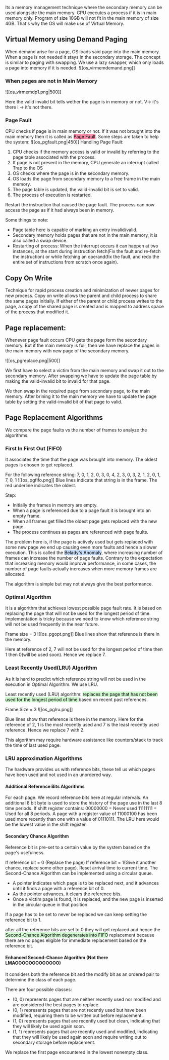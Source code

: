Its a memory management technique where the secondary memory can be used alongside the main memory. CPU executes a process if it is in main memory only. Program of size 10GB will not fit in the main memory of size 4GB. That's why the OS will make use of Virtual Memory.


## Virtual Memory using Demand Paging

When demand arise for a page, OS loads said page into the main memory. When a page is not needed it stays in the secondary storage. The concept is similar to paging with swapping. We use a lazy swapper, which only loads a page into memory if it is needed. 
![[os_virmemdemand.png]]

### When pages are not in Main Memory

![[os_virmemdp1.png|500]]

Here the valid invalid bit tells wether the page is in memory or not. 
V-> it's there
i -> it's not there.


### Page Fault

CPU checks if page is in main memory or not. If it was not brought into the main memory then it is called as <mark style="background: #FF5582A6;">Page Fault</mark>. Some steps are taken to help the system:
![[os_pgfault.png|450]]
Handling Page Fault:
1. CPU checks if the memory access is valid or invalid by referring to the page table associated with the process.
2. If page is not present in the memory, CPU generate an interrupt called Trap to the OS 
3. OS checks where the page is in the secondary memory.
4. OS loads the page from secondary memory to a free frame in the main memory. 
5. The page table is updated, the valid-invalid bit is set to valid.
6. The process of execution is restarted. 

Restart the instruction that caused the page fault. The process can now access the page as if it had always been in memory.

Some things to note:
- Page table here is capable of marking an entry invalid/valid.
- Secondary memory holds pages that are not in the main memory, it is also called a swap device.
- Restarting of process: When the interrupt occurs it can happen at two instances, at the start during instruction fetch(Fix the fault and re-fetch the instruction) or while fetching an operand(fix the fault, and redo the entire set of instructions from scratch once again). 


## Copy On Write

Technique for rapid process creation and minimization of newer pages for new process.
Copy on write allows the parent and child process to share the same pages initially. If either of the parent or child process writes to the page, a copy of the shared page is created and is mapped to address space of the process that modified it.


## Page replacement: 
Whenever page fault occurs CPU gets the page form the secondary memory. But if the main memory is full, then we have replace the pages in the main memory with new page of the secondary memory. 

![[os_pgreplace.png|500]]

We first have to select a victim from the main memory and swap it out to the secondary memory. After swapping we have to update the page table by making the valid-invalid bit to invalid for that page. 

We then swap in the required page from secondary page, to the main memory. After brining it to the main memory we have to update the page table by setting the valid-invalid bit of that page to valid.


## Page Replacement Algorithms

We compare the page faults vs the number of frames to analyze the algorithms.


### First In First Out (FIFO)

It associates the time that the page was brought into memory. The oldest pages is chosen to get replaced. 

For the following reference string: 
7, 0, 1, 2, 0, 3, 0, 4, 2, 3, 0, 3, 2, 1, 2, 0, 1, 7, 0, 1
![[os_pgfifo.png]]
Blue lines indicate that string is in the frame.
The red underline indicates the oldest. 

Step:
- Initially the frames in memory are empty.
- When a page is referenced due to a page fault it is brought into an empty frame.
- When all frames get filled the oldest page gets replaced with the new page.
- The process continues as pages are referenced with page faults.

The problem here is, if the page is actively used but gets replaced with some new page we end up causing even more faults and hence a slower execution. This is called the <mark style="background: #ADCCFFA6;">Belady's Anomaly</mark>, where increasing number of frames can increase the number of page faults. 
Contrary to the expectation that increasing memory would improve performance, in some cases, the number of page faults actually increases when more memory frames are allocated.

The algorithm is simple but may not always give the best performance. 


### Optimal Algorithm

It is a algorithm that achieves lowest possible page fault rate. It is based on replacing the page that will not be used for the longest period of time. Implementation is tricky because we need to know which reference string will not be used frequently in the near future. 

Frame size = 3
![[os_pgopt.png]]
Blue lines show that reference is there in the memory. 

Here at reference of 2, 7 will not be used for the longest period of time then 1 then 0(will be used soon). Hence we replace 7. 


### Least Recently Used(LRU) Algorithm 

As it is hard to predict which reference string will not be used in the execution in Optimal Algorithm. We use LRU.

Least recently used (LRU) algorithm: <mark style="background: #BBFABBA6;">replaces the page that has not been used for the longest period of time </mark>based on recent past references.

Frame Size = 3
![[os_pglru.png]]

Blue lines show that reference is there in the memory. 
Here for the reference of 2, 1 is the most recently used and 7 is the least recently used reference. Hence we replace 7 with 2.

This algorithm may require hardware assistance like counters/stack to track the time of last used page.



### LRU approximation Algorithms

The hardware provides us with reference bits, these tell us which pages have been used and not used in an unordered way.


#### Additional Reference Bits Algorithms
For each page. We record reference bits here at regular intervals. An additional 8 bit byte is used to store the history of the page use in the last 8 time periods.
If shift register contains:
00000000 = Never used
11111111 = Used for all 8 periods.
A page with a register value of 11000100 has been used more recently than one with a value of 01110111.
The LRU here would be the lowest value in the shift register. 


#### Secondary Chance Algorithm
Reference bit is pre-set to a certain value by the system based on the page's usefulness.

If reference bit = 0 (Replace the page)
If reference bit = 1(Give it another chance, replace some other page). Reset arrival time to current time.
The Second-Chance Algorithm can be implemented using a circular queue.
- A pointer indicates which page is to be replaced next, and it advances until it finds a page with a reference bit of 0.
- As the pointer advances, it clears the reference bits.
- Once a victim page is found, it is replaced, and the new page is inserted in the circular queue in that position.

If a page has to be set to never be replaced we can keep setting the reference bit to 1.

after all the reference bits are set to 0 they will get replaced and hence the <mark style="background: #BBFABBA6;">Second-Chance Algorithm degenerates into FIFO</mark> replacement because there are no pages eligible for immediate replacement based on the reference bit.

#### Enhanced Second-Chance Algorithm (Not there LMAOOOOOOOOOOOOO)
It considers both the reference bit and the modify bit as an ordered pair to determine the class of each page.

There are four possible classes:
- (0, 0) represents pages that are neither recently used nor modified and are considered the best pages to replace.
- (0, 1) represents pages that are not recently used but have been modified, requiring them to be written out before replacement.
- (1, 0) represents pages that are recently used but clean, indicating that they will likely be used again soon.
- (1, 1) represents pages that are recently used and modified, indicating that they will likely be used again soon and require writing out to secondary storage before replacement.

We replace the first page encountered in the lowest nonempty class.
